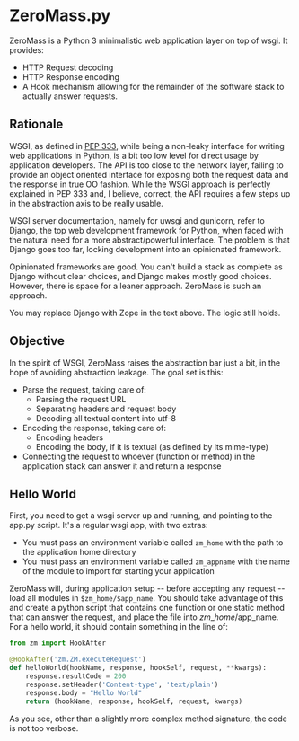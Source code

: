 ZeroMass.py
===========

ZeroMass is a Python 3 minimalistic web application layer on top of wsgi. It provides:
 - HTTP Request decoding
 - HTTP Response encoding
 - A Hook mechanism allowing for the remainder of the software stack to actually answer requests.

Rationale
---------
WSGI, as defined in [PEP 333](http://legacy.python.org/dev/peps/pep-0333/), while being a non-leaky interface for writing web applications in Python, is a bit too low level for direct usage by application developers. The API is too close to the network layer, failing to provide an object oriented interface for exposing both the request data and the response in true OO fashion. While the WSGI approach is perfectly explained in PEP 333 and, I believe, correct, the API requires a few steps up in the abstraction axis to be really usable.

WSGI server documentation, namely for uwsgi and gunicorn, refer to Django, the top web development framework for Python, when faced with the natural need for a more abstract/powerful interface. The problem is that Django goes too far, locking development into an opinionated framework.

Opinionated frameworks are good. You can't build a stack as complete as Django without clear choices, and Django makes mostly good choices. However, there is space for a leaner approach. ZeroMass is such an approach. 

You may replace Django with Zope in the text above. The logic still holds.

Objective
---------
In the spirit of WSGI, ZeroMass raises the abstraction bar just a bit, in the hope of avoiding abstraction leakage. The goal set is this:
 - Parse the request, taking care of:
   - Parsing the request URL
   - Separating headers and request body
   - Decoding all textual content into utf-8
 - Encoding the response, taking care of:
   - Encoding headers
   - Encoding the body, if it is textual (as defined by its mime-type)
 - Connecting the request to whoever (function or method) in the application stack can answer it and return a response

Hello World
-----------
First, you need to get a wsgi server up and running, and pointing to the app.py script. It's a regular wsgi app, with two extras:
 - You must pass an environment variable called `zm_home` with the path to the application home directory
 - You must pass an environment variable called `zm_appname` with the name of the module to import for starting your application

ZeroMass will, during application setup -- before accepting any request -- load all modules in `$zm_home/$app_name`. You should take advantage of this and create a python script that contains one function or one static method that can answer the request, and place the file into $zm\_home/$app\_name. For a hello world, it should contain something in the line of:
```python
from zm import HookAfter

@HookAfter('zm.ZM.executeRequest')
def helloWorld(hookName, response, hookSelf, request, **kwargs):
    response.resultCode = 200
    response.setHeader('Content-type', 'text/plain')
    response.body = "Hello World"
    return (hookName, response, hookSelf, request, kwargs)
```

As you see, other than a slightly more complex method signature, the code is not too verbose. 
